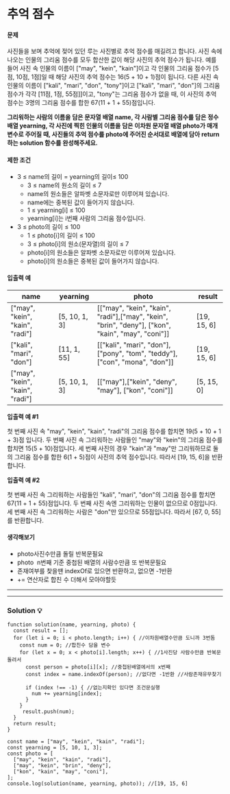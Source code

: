 # 추억 점수

#### **문제**

사진들을 보며 추억에 젖어 있던 루는 사진별로 추억 점수를 매길려고 합니다. 사진 속에 나오는 인물의 그리움 점수를 모두 합산한 값이 해당 사진의 추억 점수가 됩니다. 예를 들어 사진 속 인물의 이름이 \["may", "kein", "kain"\]이고 각 인물의 그리움 점수가 \[5점, 10점, 1점\]일 때 해당 사진의 추억 점수는 16(5 + 10 + 1)점이 됩니다. 다른 사진 속 인물의 이름이 \["kali", "mari", "don", "tony"\]이고 \["kali", "mari", "don"\]의 그리움 점수가 각각 \[11점, 1점, 55점\]\]이고, "tony"는 그리움 점수가 없을 때, 이 사진의 추억 점수는 3명의 그리움 점수를 합한 67(11 + 1 + 55)점입니다.

**그리워하는 사람의 이름을 담은 문자열 배열 name, 각 사람별 그리움 점수를 담은 정수 배열 yearning, 각 사진에 찍힌 인물의 이름을 담은 이차원 문자열 배열 photo가 매개변수로 주어질 때, 사진들의 추억 점수를 photo에 주어진 순서대로 배열에 담아 return하는 solution 함수를 완성해주세요.**

#### **제한 조건**

-   3 ≤ name의 길이 = yearning의 길이≤ 100
    -   3 ≤ name의 원소의 길이 ≤ 7
    -   name의 원소들은 알파벳 소문자로만 이루어져 있습니다.
    -   name에는 중복된 값이 들어가지 않습니다.
    -   1 ≤ yearning\[i\] ≤ 100
    -   yearning\[i\]는 i번째 사람의 그리움 점수입니다.
-   3 ≤ photo의 길이 ≤ 100
    -   1 ≤ photo\[i\]의 길이 ≤ 100
    -   3 ≤ photo\[i\]의 원소(문자열)의 길이 ≤ 7
    -   photo\[i\]의 원소들은 알파벳 소문자로만 이루어져 있습니다.
    -   photo\[i\]의 원소들은 중복된 값이 들어가지 않습니다.

#### **입출력 예**

| **name** | **yearning** | **photo** | **result** |
| --- | --- | --- | --- |
| \["may", "kein", "kain", "radi"\] | \[5, 10, 1, 3\] | \[\["may", "kein", "kain", "radi"\],\["may", "kein", "brin", "deny"\], \["kon", "kain", "may", "coni"\]\] | \[19, 15, 6\] |
| \["kali", "mari", "don"\] | \[11, 1, 55\] | \[\["kali", "mari", "don"\], \["pony", "tom", "teddy"\], \["con", "mona", "don"\]\] | \[19, 15, 6\] |
| \["may", "kein", "kain", "radi"\] | \[5, 10, 1, 3\] | \[\["may"\],\["kein", "deny", "may"\], \["kon", "coni"\]\] | \[5, 15, 0\] |

**입출력 예 #1**

첫 번째 사진 속 "may", "kein", "kain", "radi"의 그리움 점수를 합치면 19(5 + 10 + 1 + 3)점 입니다. 두 번째 사진 속 그리워하는 사람들인 "may"와 "kein"의 그리움 점수를 합치면 15(5 + 10)점입니다. 세 번째 사진의 경우 "kain"과 "may"만 그리워하므로 둘의 그리움 점수를 합한 6(1 + 5)점이 사진의 추억 점수입니다. 따라서 \[19, 15, 6\]을 반환합니다.

**입출력 예 #2**

첫 번째 사진 속 그리워하는 사람들인 "kali", "mari", "don"의 그리움 점수를 합치면 67(11 + 1 + 55)점입니다. 두 번째 사진 속엔 그리워하는 인물이 없으므로 0점입니다. 세 번째 사진 속 그리워하는 사람은 "don"만 있으므로 55점입니다. 따라서 \[67, 0, 55\]를 반환합니다.

#### **생각해보기**

-   photo사진수만큼 돌릴 반복문필요
-   photo  n번째 기준 중첩된 배열의 사람수만큼 또 반복문필요
-   존재여부를 찾을땐 indexOf로 있으면 반환하고, 없으면 -1반환
-   += 연산자로 합친 수 더해서 모아야할듯

---

---

### **Solution 💡**

```
function solution(name, yearning, photo) {
  const result = [];
  for (let i = 0; i < photo.length; i++) { //이차원배열수만큼 도니까 3번돔
    const num = 0; //합친수 담을 변수
    for (let x = 0; x < photo[i].length; x++) { //1사진당 사람수만큼 반복문 돌려서 
      const person = photo[i][x]; //중첩된배열에서의 x번째
      const index = name.indexOf(person); //없다면 -1반환 //사람존재유무찾기

      if (index !== -1) { //없는지확인 있다면 조건문실행
        num += yearning[index];
      }
    }
     result.push(num); 
  }
  return result;
}

const name = ["may", "kein", "kain", "radi"];
const yearning = [5, 10, 1, 3];
const photo = [
  ["may", "kein", "kain", "radi"],
  ["may", "kein", "brin", "deny"],
  ["kon", "kain", "may", "coni"],
];
console.log(solution(name, yearning, photo)); //[19, 15, 6]
```
